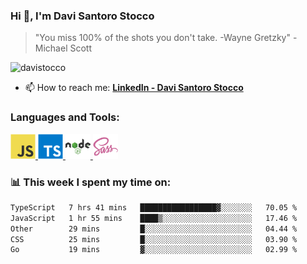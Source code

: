 <h3 align="left">Hi 👋, I'm Davi Santoro Stocco</h3>

> "You miss 100% of the shots you don't take. -Wayne Gretzky" -Michael Scott

<p align="left"> <img src="https://komarev.com/ghpvc/?username=davistocco&label=Profile%20views&color=0e75b6&style=flat" alt="davistocco" /> </p>

- 📫 How to reach me: **[LinkedIn - Davi Santoro Stocco](https://linkedin.com/in/davistocco)**

<h3 align="left">Languages and Tools:</h3>
<p align="left">
  <a href="https://developer.mozilla.org/en-US/docs/Web/JavaScript" target="_blank" rel="noreferrer">
    <img src="https://raw.githubusercontent.com/devicons/devicon/master/icons/javascript/javascript-original.svg" alt="javascript" width="40" height="40"/>
  </a>
  
  <a href="https://www.typescriptlang.org/" target="_blank" rel="noreferrer">
    <img src="https://raw.githubusercontent.com/devicons/devicon/master/icons/typescript/typescript-original.svg" alt="typescript" width="40" height="40"/>
  </a>
  
  <a href="https://nodejs.org" target="_blank" rel="noreferrer">
    <img src="https://raw.githubusercontent.com/devicons/devicon/master/icons/nodejs/nodejs-original-wordmark.svg" alt="nodejs" width="40" height="40"/> 
  </a>
  
  <a href="https://sass-lang.com" target="_blank" rel="noreferrer">
    <img src="https://raw.githubusercontent.com/devicons/devicon/master/icons/sass/sass-original.svg" alt="sass" width="40" height="40"/>
  </a>
</p>

### 📊 This week I spent my time on:

<!--START_SECTION:waka-->

```txt
TypeScript   7 hrs 41 mins   █████████████████▓░░░░░░░   70.05 %
JavaScript   1 hr 55 mins    ████▒░░░░░░░░░░░░░░░░░░░░   17.46 %
Other        29 mins         █░░░░░░░░░░░░░░░░░░░░░░░░   04.44 %
CSS          25 mins         █░░░░░░░░░░░░░░░░░░░░░░░░   03.90 %
Go           19 mins         ▓░░░░░░░░░░░░░░░░░░░░░░░░   02.99 %
```

<!--END_SECTION:waka-->
